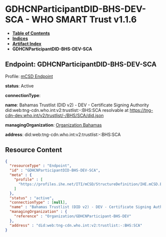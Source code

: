 # GDHCNParticipantDID-BHS-DEV-SCA - WHO SMART Trust v1.1.6

* [**Table of Contents**](toc.md)
* [**Indices**](indices.md)
* [**Artifact Index**](artifacts.md)
* **GDHCNParticipantDID-BHS-DEV-SCA**

## Endpoint: GDHCNParticipantDID-BHS-DEV-SCA

Profile: [mCSD Endpoint](https://profiles.ihe.net/ITI/mCSD/4.0.0/StructureDefinition-IHE.mCSD.Endpoint.html)

**status**: Active

**connectionType**: 

**name**: Bahamas Trustlist (DID v2) - DEV - Certificate Signing Authority did:web:tng-cdn.who.int:v2:trustlist:-:BHS:SCA resolvable at https://tng-cdn-dev.who.int/v2/trustlist/-/BHS/SCA/did.json

**managingOrganization**: [Organization Bahamas](Organization-GDHCNParticipant-BHS-DEV.md)

**address**: did:web:tng-cdn.who.int:v2:trustlist:-:BHS:SCA



## Resource Content

```json
{
  "resourceType" : "Endpoint",
  "id" : "GDHCNParticipantDID-BHS-DEV-SCA",
  "meta" : {
    "profile" : [
      "https://profiles.ihe.net/ITI/mCSD/StructureDefinition/IHE.mCSD.Endpoint"
    ]
  },
  "status" : "active",
  "connectionType" : [null],
  "name" : "Bahamas Trustlist (DID v2) - DEV - Certificate Signing Authority\ndid:web:tng-cdn.who.int:v2:trustlist:-:BHS:SCA\nresolvable at https://tng-cdn-dev.who.int/v2/trustlist/-/BHS/SCA/did.json",
  "managingOrganization" : {
    "reference" : "Organization/GDHCNParticipant-BHS-DEV"
  },
  "address" : "did:web:tng-cdn.who.int:v2:trustlist:-:BHS:SCA"
}

```
